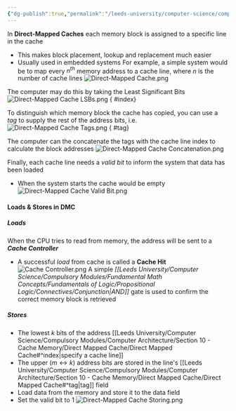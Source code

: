 ```yaml
---
{"dg-publish":true,"permalink":"/leeds-university/computer-science/compulsory-modules/computer-architecture/section-10-cache-memory/direct-mapped-cache/direct-mapped-cache/"}
---
```


In **Direct-Mapped Caches** each memory block is assigned to a specific line in the cache
- This makes block placement, lookup and replacement much easier
- Usually used in embedded systems
For example, a simple system would be to map every $n^{th}$ memory address to a cache line, where $n$ is the number of cache lines
![Direct-Mapped Cache.png](/img/user/Leeds%20University/Computer%20Science/Compulsory%20Modules/Computer%20Architecture/Section%2010%20-%20Cache%20Memory/Images/Direct-Mapped%20Cache.png)

The computer may do this by taking the Least Significant Bits
![Direct-Mapped Cache LSBs.png](/img/user/Leeds%20University/Computer%20Science/Compulsory%20Modules/Computer%20Architecture/Section%2010%20-%20Cache%20Memory/Images/Direct-Mapped%20Cache%20LSBs.png)
{ #index}


To distinguish which memory block the cache has copied, you can use a *tag* to supply the rest of the address bits, i.e.
![Direct-Mapped Cache Tags.png](/img/user/Leeds%20University/Computer%20Science/Compulsory%20Modules/Computer%20Architecture/Section%2010%20-%20Cache%20Memory/Images/Direct-Mapped%20Cache%20Tags.png) 
{ #tag}


The computer can the concatenate the tags with the cache line index to calculate the block addresses
![Direct-Mapped Cache Concatenation.png](/img/user/Leeds%20University/Computer%20Science/Compulsory%20Modules/Computer%20Architecture/Section%2010%20-%20Cache%20Memory/Images/Direct-Mapped%20Cache%20Concatenation.png)

Finally, each cache line needs a *valid bit* to inform the system that data has been loaded
- When the system starts the cache would be empty
![Direct-Mapped Cache Valid Bit.png](/img/user/Leeds%20University/Computer%20Science/Compulsory%20Modules/Computer%20Architecture/Section%2010%20-%20Cache%20Memory/Images/Direct-Mapped%20Cache%20Valid%20Bit.png)
#### Loads & Stores in DMC
##### Loads
When the CPU tries to read from memory, the address will be sent to a ***Cache Controller***
- A successful *load* from cache is called a **Cache Hit**
![Cache Controller.png](/img/user/Leeds%20University/Computer%20Science/Compulsory%20Modules/Computer%20Architecture/Section%2010%20-%20Cache%20Memory/Images/Cache%20Controller.png)
A simple *[[Leeds University/Computer Science/Compulsory Modules/Fundamental Math Concepts/Fundamentals of Logic/Propositional Logic/Connectives/Conjunction\|AND]]* gate is used to confirm the correct memory block is retrieved
##### Stores
- The lowest $k$ bits of the address [[Leeds University/Computer Science/Compulsory Modules/Computer Architecture/Section 10 - Cache Memory/Direct Mapped Cache/Direct Mapped Cache#^index\|specify a cache line]]
- The upper $( m \leftrightarrow k )$ address bits are stored in the line's [[Leeds University/Computer Science/Compulsory Modules/Computer Architecture/Section 10 - Cache Memory/Direct Mapped Cache/Direct Mapped Cache#^tag\|tag]] field
- Load data from the memory and store it to the data field
- Set the valid bit to 1
![Direct-Mapped Cache Storing.png](/img/user/Leeds%20University/Computer%20Science/Compulsory%20Modules/Computer%20Architecture/Section%2010%20-%20Cache%20Memory/Images/Direct-Mapped%20Cache%20Storing.png)
